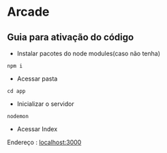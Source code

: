 # Arcade
 
## Guia para ativação do código

- Instalar pacotes do node modules(caso não tenha) 
```node
npm i
```

- Acessar pasta
```node
cd app
```

- Inicializar o servidor
```node
nodemon
```

- Acessar Index

Endereço : [localhost:3000](http://localhost:3000/)
